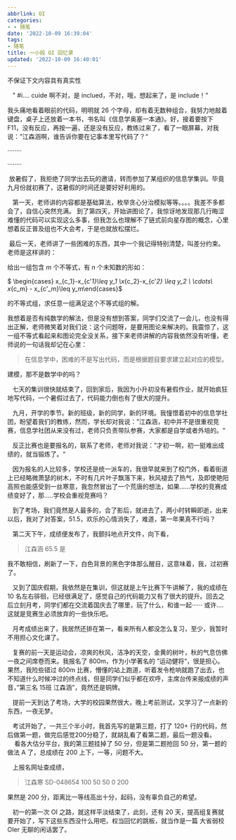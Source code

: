 ```yaml
---
abbrlink: OI
categories:
- - 随笔
date: '2022-10-09 16:39:04'
tags:
- 随笔
title: 一小段 OI 回忆录
updated: '2022-10-09 16:40:01'
---
```

不保证下文内容具有真实性

   " \#i.... cuide 啊不对，是 inclued，不对，哦，想起来了，是 include！"

我头痛地看着眼前的代码，明明就 26 个字母，却有着无数种组合，我努力地敲着键盘，桌子上还放着一本书，书名叫《信息学奥塞一本通》。好，接着要按下 F11，没有反应，再按一遍，还是没有反应，教练过来了，看了一眼屏幕，对我说：”江森涵啊，谁告诉你要在记事本里写代码了？“

········

········

 放暑假了，我拒绝了同学出去玩的邀请，转而参加了某组织的信息学集训。毕竟九月份就初赛了，这暑假的时间还是要好好利用的。

   第一天，老师讲的内容都是基础算法，枚举贪心分治模拟等等。。。。我差不多都会了，自信心突然充满。
 到了第四天，开始讲图论了，我惊讶地发现那几行晦涩难懂的代码可以实现这么多事，但我怎么也理解不了链式前向星存图的概念，心里想着反正普及组也不大会考，于是也就放松摆烂。

 最后一天，老师讲了一些困难的东西，其中一个我记得特别清楚，叫差分约束。老师是这样讲的：

给出一组包含 $m$ 个不等式，有 $n$ 个未知数的形如：

$ \begin{cases} x_{c_1}-x_{c'_1}\leq y_1 \\x_{c_2}-x_{c'_2} \leq y_2 \\ \cdots\\ x_{c_m} - x_{c'_m}\leq y_m\end{cases}$

的不等式组，求任意一组满足这个不等式组的解。

我想着是否有纯数学的解法，但是没有想到答案，同学们交流了一会儿，也没有得出正解，老师微笑着对我们说：这个问题呀，是要用图论来解决的。我震惊了，这一组不等式看起来和图论完全没关系，接下来老师讲解的内容我依然没有听懂，老师说的一句话我却记在心里：

> 在信息学中，困难的不是写出代码，而是根据题目要求建立起对应的模型。

建模，那不是数学中的吗？

   七天的集训很快就结束了，回到家后，我因为小升初没有暑假作业，就开始疯狂地写代码，一个暑假过去了，代码能力倒也有了很大的提升。

   九月，开学的季节。新的班级，新的同学，新的环境。我憧憬着初中的信息学社团，盼望着我们的教练，然而，学长却对我说：”江森涵，初中并不是很重视竞赛，信息学社团从来没有过，老师只负责带队参赛，大家都是自学或者外培的。“

   反正比赛也是要报名的，联系了老师，老师对我说：”才初一啊，初一挺难出成绩的，就当锻炼了。“

   因为报名的人比较多，学校还是统一派车的，我很早就来到了校门外，看着街道上已经略微萧瑟的树木，不时有几片叶子飘落下来，秋风褪去了热气，及即使艳阳高照也能感受到一丝寒意，我忽然冒出了一个荒唐的想法，如果......学校的竞赛成绩变好了，那.....学校会重视竞赛吗？

   到了考场，我们竟然是人最多的，合了影后，就进去了，两小时转瞬即逝，出来以后，我对了对答案，51.5，欢乐的心情消失了，难道，第一年果真不行吗？

   第二天下午，成绩便发布了，我颤抖地点开文件，向下看，

> 江森涵 65.5 是

我不敢相信，刷新了一下，白色背景的黑色字体那么醒目，这意味着，我，过初赛了。

   又到了国庆假期，我依然是在集训，但这就是上午比赛下午讲解了，我的成绩在 10 名左右徘徊，已经很满足了，感觉自己的代码能力又有了很大的提升。回去之后立刻月考，同学们都在交流着国庆去了哪里，玩了什么，和谁一起······ 或许....这就是竞赛生必须放弃的一些快乐吧。

   月考成绩出来了，我居然还排在第一，看来所有人都没怎么复习，至少，我暂时不用担心文化课了。

   复赛的前一天是运动会，凉爽的秋风，洁净的天空，金黄的树叶，秋的气息仿佛一夜之间席卷而来。我报名了 800m，作为小学著名的 ”运动健将“，很是担心。果然，我险些错过 800m 比赛，懵懂的站上跑道，听着发令枪响就跑了出去，也不知道什么时候冲过的终点线，但是同学们似乎都在欢呼，主席台传来报成绩的声音，”第三名 15班 江森涵”，竟然还是铜牌。

   提前一天到达了考场，大学的校园果然很大，晚上考前测试，又学习了一点新的东西，一夜无梦。

   考试开始了，一共三个半小时，我首先写的是第三题，打了 120+ 行的代码，然后做第一题，做完后感觉200分稳了，就胡乱看了看第二题，最后一题没看。
    看各大估分平台，我的第三题挂掉了 50 分，但是第二题抢回 50 分，第一题的做法 A 了，总成绩在 200 上下，一等，问题不大。

   上报名网址查成绩，

> 江森寒 SD-048654 100 50 50 0 200

果然是 200 分，距离比一等线高出十分，起码，没有辜负自己的希望。

   初一的第一次 OI 之路，就这样平淡结束了，此刻，还有 20 天，提高组复赛就要开始了，写下这些东西没什么用吧，权当回忆的跳板，就当作是一篇 大省弱校 OIer 无聊的闲话罢了。
